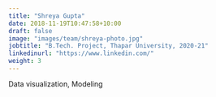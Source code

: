 ```yaml
---
title: "Shreya Gupta"
date: 2018-11-19T10:47:58+10:00
draft: false
image: "images/team/shreya-photo.jpg"
jobtitle: "B.Tech. Project, Thapar University, 2020-21"
linkedinurl: "https://www.linkedin.com/"
weight: 3
---
```

Data visualization, Modeling
